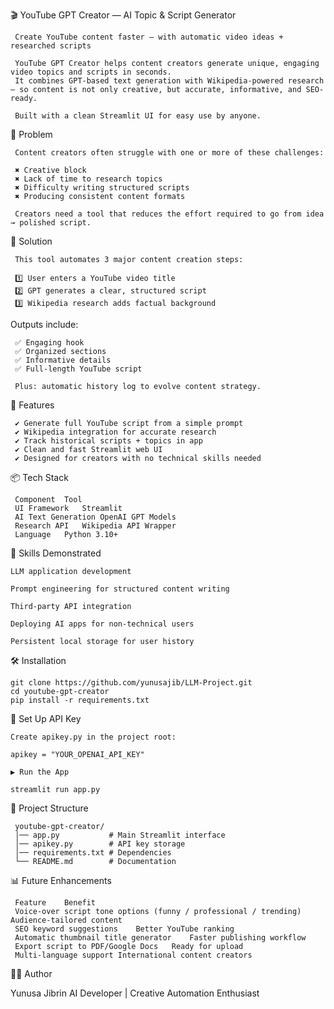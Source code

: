 🎬 YouTube GPT Creator — AI Topic & Script Generator

     Create YouTube content faster — with automatic video ideas + researched scripts
     
     YouTube GPT Creator helps content creators generate unique, engaging video topics and scripts in seconds.
     It combines GPT-based text generation with Wikipedia-powered research — so content is not only creative, but accurate, informative, and SEO-ready.
     
     Built with a clean Streamlit UI for easy use by anyone.

🔹 Problem

     Content creators often struggle with one or more of these challenges:
     
     ✖ Creative block
     ✖ Lack of time to research topics
     ✖ Difficulty writing structured scripts
     ✖ Producing consistent content formats

     Creators need a tool that reduces the effort required to go from idea → polished script.

🔹 Solution

     This tool automates 3 major content creation steps:
     
     1️⃣ User enters a YouTube video title
     2️⃣ GPT generates a clear, structured script
     3️⃣ Wikipedia research adds factual background

Outputs include:

     ✅ Engaging hook
     ✅ Organized sections
     ✅ Informative details
     ✅ Full-length YouTube script

     Plus: automatic history log to evolve content strategy.

🚀 Features

     ✔ Generate full YouTube script from a simple prompt
     ✔ Wikipedia integration for accurate research
     ✔ Track historical scripts + topics in app
     ✔ Clean and fast Streamlit web UI
     ✔ Designed for creators with no technical skills needed

📦 Tech Stack

     Component	Tool
     UI Framework	Streamlit
     AI Text Generation	OpenAI GPT Models
     Research API	Wikipedia API Wrapper
     Language	Python 3.10+
     
🧠 Skills Demonstrated

    LLM application development

    Prompt engineering for structured content writing
    
    Third-party API integration
    
    Deploying AI apps for non-technical users
    
    Persistent local storage for user history

🛠️ Installation
    
    git clone https://github.com/yunusajib/LLM-Project.git
    cd youtube-gpt-creator
    pip install -r requirements.txt

🔑 Set Up API Key

    Create apikey.py in the project root:
    
    apikey = "YOUR_OPENAI_API_KEY"

    ▶ Run the App

    streamlit run app.py

📂 Project Structure

     youtube-gpt-creator/
     │── app.py           # Main Streamlit interface
     │── apikey.py        # API key storage
     │── requirements.txt # Dependencies
     └── README.md        # Documentation

📊 Future Enhancements

     Feature	Benefit
     Voice-over script tone options (funny / professional / trending)	Audience-tailored content
     SEO keyword suggestions	Better YouTube ranking
     Automatic thumbnail title generator	Faster publishing workflow
     Export script to PDF/Google Docs	Ready for upload
     Multi-language support	International content creators
👨‍💻 Author

Yunusa Jibrin
AI Developer | Creative Automation Enthusiast
